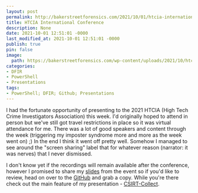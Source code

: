 ```yaml
---
layout: post
permalink: http://bakerstreetforensics.com/2021/10/01/htcia-international-conference/
title: HTCIA International Conference
description: None
date: 2021-10-01 12:51:01 -0000
last_modified_at: 2021-10-01 12:51:01 -0000
publish: true
pin: false
image:
  path: https://bakerstreetforensics.com/wp-content/uploads/2021/10/htcia21-social-speaker.jpeg
categories:
- DFIR
- PowerShell
- Presentations
tags:
- PowerShell; DFIR; Github; Presentations
---
```

I had the fortunate opportunity of presenting to the 2021 HTCIA (High Tech Crime Investigators Association) this week. I'd originally hoped to attend in person but we've still got travel restrictions in place so it was virtual attendance for me. There was a lot of good speakers and content through the week (triggering my imposter syndrome more and more as the week went on) ;) In the end I think it went off pretty well. Somehow I managed to see around the "screen sharing" label that for whatever reason (narrator: it was nerves) that I never dismissed.

I don't know yet if the recordings will remain available after the conference, however I promised to share my [slides](https://github.com/dwmetz/CSIRT-Collect/blob/main/HTCIA_Powershell.pdf) from the event so if you'd like to review, head on over to the [GitHub](https://github.com/dwmetz/CSIRT-Collect/blob/main/HTCIA_Powershell.pdf) and grab a copy. While you're there check out the main feature of my presentation - [CSIRT-Collect](https://github.com/dwmetz/CSIRT-Collect).
